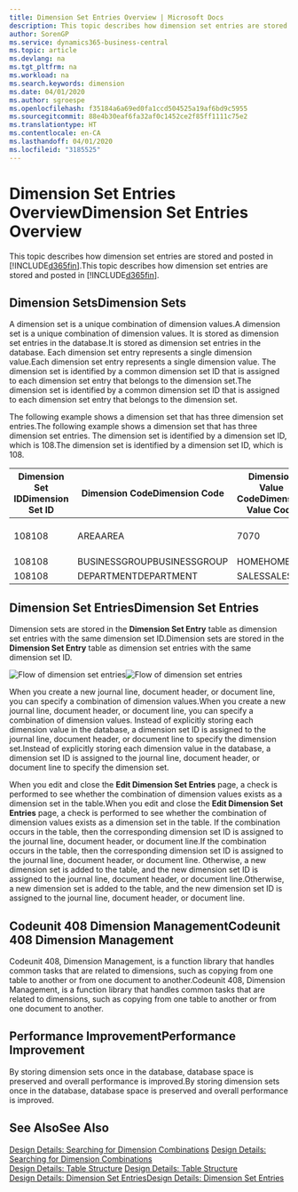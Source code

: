 ```yaml
---
title: Dimension Set Entries Overview | Microsoft Docs
description: This topic describes how dimension set entries are stored and posted in Dynamcis 365.
author: SorenGP
ms.service: dynamics365-business-central
ms.topic: article
ms.devlang: na
ms.tgt_pltfrm: na
ms.workload: na
ms.search.keywords: dimension
ms.date: 04/01/2020
ms.author: sgroespe
ms.openlocfilehash: f35184a6a69ed0fa1ccd504525a19af6bd9c5955
ms.sourcegitcommit: 88e4b30eaf6fa32af0c1452ce2f85ff1111c75e2
ms.translationtype: HT
ms.contentlocale: en-CA
ms.lasthandoff: 04/01/2020
ms.locfileid: "3185525"
---
```

# <a name="dimension-set-entries-overview"></a><span data-ttu-id="b7558-103">Dimension Set Entries Overview</span><span class="sxs-lookup"><span data-stu-id="b7558-103">Dimension Set Entries Overview</span></span>
<span data-ttu-id="b7558-104">This topic describes how dimension set entries are stored and posted in [!INCLUDE[d365fin](includes/d365fin_md.md)].</span><span class="sxs-lookup"><span data-stu-id="b7558-104">This topic describes how dimension set entries are stored and posted in [!INCLUDE[d365fin](includes/d365fin_md.md)].</span></span>  

## <a name="dimension-sets"></a><span data-ttu-id="b7558-105">Dimension Sets</span><span class="sxs-lookup"><span data-stu-id="b7558-105">Dimension Sets</span></span>  
<span data-ttu-id="b7558-106">A dimension set is a unique combination of dimension values.</span><span class="sxs-lookup"><span data-stu-id="b7558-106">A dimension set is a unique combination of dimension values.</span></span> <span data-ttu-id="b7558-107">It is stored as dimension set entries in the database.</span><span class="sxs-lookup"><span data-stu-id="b7558-107">It is stored as dimension set entries in the database.</span></span> <span data-ttu-id="b7558-108">Each dimension set entry represents a single dimension value.</span><span class="sxs-lookup"><span data-stu-id="b7558-108">Each dimension set entry represents a single dimension value.</span></span> <span data-ttu-id="b7558-109">The dimension set is identified by a common dimension set ID that is assigned to each dimension set entry that belongs to the dimension set.</span><span class="sxs-lookup"><span data-stu-id="b7558-109">The dimension set is identified by a common dimension set ID that is assigned to each dimension set entry that belongs to the dimension set.</span></span>  

<span data-ttu-id="b7558-110">The following example shows a dimension set that has three dimension set entries.</span><span class="sxs-lookup"><span data-stu-id="b7558-110">The following example shows a dimension set that has three dimension set entries.</span></span> <span data-ttu-id="b7558-111">The dimension set is identified by a dimension set ID, which is 108.</span><span class="sxs-lookup"><span data-stu-id="b7558-111">The dimension set is identified by a dimension set ID, which is 108.</span></span>  

|<span data-ttu-id="b7558-112">Dimension Set ID</span><span class="sxs-lookup"><span data-stu-id="b7558-112">Dimension Set ID</span></span>|<span data-ttu-id="b7558-113">Dimension Code</span><span class="sxs-lookup"><span data-stu-id="b7558-113">Dimension Code</span></span>|<span data-ttu-id="b7558-114">Dimension Value Code</span><span class="sxs-lookup"><span data-stu-id="b7558-114">Dimension Value Code</span></span>|<span data-ttu-id="b7558-115">Dimension Value Name</span><span class="sxs-lookup"><span data-stu-id="b7558-115">Dimension Value Name</span></span>|  
|----------------------|--------------------|--------------------------|--------------------------|  
|<span data-ttu-id="b7558-116">108</span><span class="sxs-lookup"><span data-stu-id="b7558-116">108</span></span>|<span data-ttu-id="b7558-117">AREA</span><span class="sxs-lookup"><span data-stu-id="b7558-117">AREA</span></span>|<span data-ttu-id="b7558-118">70</span><span class="sxs-lookup"><span data-stu-id="b7558-118">70</span></span>|<span data-ttu-id="b7558-119">America North</span><span class="sxs-lookup"><span data-stu-id="b7558-119">America North</span></span>|  
|<span data-ttu-id="b7558-120">108</span><span class="sxs-lookup"><span data-stu-id="b7558-120">108</span></span>|<span data-ttu-id="b7558-121">BUSINESSGROUP</span><span class="sxs-lookup"><span data-stu-id="b7558-121">BUSINESSGROUP</span></span>|<span data-ttu-id="b7558-122">HOME</span><span class="sxs-lookup"><span data-stu-id="b7558-122">HOME</span></span>|<span data-ttu-id="b7558-123">Home</span><span class="sxs-lookup"><span data-stu-id="b7558-123">Home</span></span>|  
|<span data-ttu-id="b7558-124">108</span><span class="sxs-lookup"><span data-stu-id="b7558-124">108</span></span>|<span data-ttu-id="b7558-125">DEPARTMENT</span><span class="sxs-lookup"><span data-stu-id="b7558-125">DEPARTMENT</span></span>|<span data-ttu-id="b7558-126">SALES</span><span class="sxs-lookup"><span data-stu-id="b7558-126">SALES</span></span>|<span data-ttu-id="b7558-127">Sales</span><span class="sxs-lookup"><span data-stu-id="b7558-127">Sales</span></span>|  

## <a name="dimension-set-entries"></a><span data-ttu-id="b7558-128">Dimension Set Entries</span><span class="sxs-lookup"><span data-stu-id="b7558-128">Dimension Set Entries</span></span>  
<span data-ttu-id="b7558-129">Dimension sets are stored in the **Dimension Set Entry** table as dimension set entries with the same dimension set ID.</span><span class="sxs-lookup"><span data-stu-id="b7558-129">Dimension sets are stored in the **Dimension Set Entry** table as dimension set entries with the same dimension set ID.</span></span>  

<span data-ttu-id="b7558-130">![Flow of dimension set entries](media/dimensionentrynav7.png "Flow of dimension set entries")</span><span class="sxs-lookup"><span data-stu-id="b7558-130">![Flow of dimension set entries](media/dimensionentrynav7.png "Flow of dimension set entries")</span></span>  

<span data-ttu-id="b7558-131">When you create a new journal line, document header, or document line, you can specify a combination of dimension values.</span><span class="sxs-lookup"><span data-stu-id="b7558-131">When you create a new journal line, document header, or document line, you can specify a combination of dimension values.</span></span> <span data-ttu-id="b7558-132">Instead of explicitly storing each dimension value in the database, a dimension set ID is assigned to the journal line, document header, or document line to specify the dimension set.</span><span class="sxs-lookup"><span data-stu-id="b7558-132">Instead of explicitly storing each dimension value in the database, a dimension set ID is assigned to the journal line, document header, or document line to specify the dimension set.</span></span>  

<span data-ttu-id="b7558-133">When you edit and close the **Edit Dimension Set Entries** page, a check is performed to see whether the combination of dimension values exists as a dimension set in the table.</span><span class="sxs-lookup"><span data-stu-id="b7558-133">When you edit and close the **Edit Dimension Set Entries** page, a check is performed to see whether the combination of dimension values exists as a dimension set in the table.</span></span> <span data-ttu-id="b7558-134">If the combination occurs in the table, then the corresponding dimension set ID is assigned to the journal line, document header, or document line.</span><span class="sxs-lookup"><span data-stu-id="b7558-134">If the combination occurs in the table, then the corresponding dimension set ID is assigned to the journal line, document header, or document line.</span></span> <span data-ttu-id="b7558-135">Otherwise, a new dimension set is added to the table, and the new dimension set ID is assigned to the journal line, document header, or document line.</span><span class="sxs-lookup"><span data-stu-id="b7558-135">Otherwise, a new dimension set is added to the table, and the new dimension set ID is assigned to the journal line, document header, or document line.</span></span>

## <a name="codeunit-408-dimension-management"></a><span data-ttu-id="b7558-136">Codeunit 408 Dimension Management</span><span class="sxs-lookup"><span data-stu-id="b7558-136">Codeunit 408 Dimension Management</span></span>
<span data-ttu-id="b7558-137">Codeunit 408, Dimension Management, is a function library that handles common tasks that are related to dimensions, such as copying from one table to another or from one document to another.</span><span class="sxs-lookup"><span data-stu-id="b7558-137">Codeunit 408, Dimension Management, is a function library that handles common tasks that are related to dimensions, such as copying from one table to another or from one document to another.</span></span>

## <a name="performance-improvement"></a><span data-ttu-id="b7558-138">Performance Improvement</span><span class="sxs-lookup"><span data-stu-id="b7558-138">Performance Improvement</span></span>  
<span data-ttu-id="b7558-139">By storing dimension sets once in the database, database space is preserved and overall performance is improved.</span><span class="sxs-lookup"><span data-stu-id="b7558-139">By storing dimension sets once in the database, database space is preserved and overall performance is improved.</span></span>  

## <a name="see-also"></a><span data-ttu-id="b7558-140">See Also</span><span class="sxs-lookup"><span data-stu-id="b7558-140">See Also</span></span>  
<span data-ttu-id="b7558-141">[Design Details: Searching for Dimension Combinations](design-details-searching-for-dimension-combinations.md) </span><span class="sxs-lookup"><span data-stu-id="b7558-141">[Design Details: Searching for Dimension Combinations](design-details-searching-for-dimension-combinations.md) </span></span>  
<span data-ttu-id="b7558-142">[Design Details: Table Structure](design-details-table-structure.md) </span><span class="sxs-lookup"><span data-stu-id="b7558-142">[Design Details: Table Structure](design-details-table-structure.md) </span></span>  
[<span data-ttu-id="b7558-143">Design Details: Dimension Set Entries</span><span class="sxs-lookup"><span data-stu-id="b7558-143">Design Details: Dimension Set Entries</span></span>](design-details-dimension-set-entries.md)   

